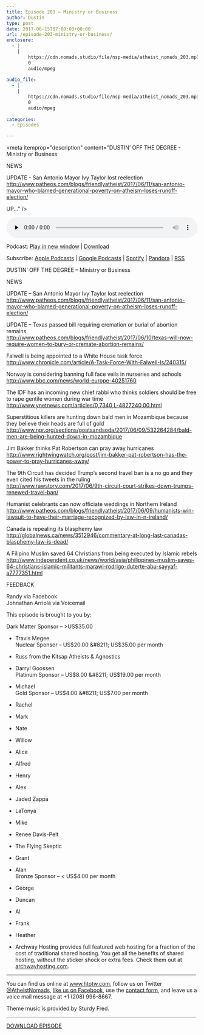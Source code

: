 ```yaml
---
title: ﻿Episode 203 – Ministry or Business
author: Dustin
type: post
date: 2017-06-15T07:00:03+00:00
url: /﻿episode-203-ministry-or-business/
enclosure:
  - |
    |
        https://cdn.nomads.studio/file/nsp-media/atheist_nomads_203.mp3
        0
        audio/mpeg
        
audio_file:
  - |
    |
        https://cdn.nomads.studio/file/nsp-media/atheist_nomads_203.mp3
        0
        audio/mpeg
        
categories:
  - Episodes

---
```

<div itemscope itemtype="http://schema.org/AudioObject">
  <meta itemprop="name" content="﻿Episode 203 &#8211; Ministry or Business" />
  
  <meta itemprop="uploadDate" content="2017-06-15T01:00:03-06:00" />
  
  <meta itemprop="encodingFormat" content="audio/mpeg" />
  
  <meta itemprop="description" content="DUSTIN’ OFF THE DEGREE - Ministry or Business

NEWS

UPDATE - San Antonio Mayor Ivy Taylor lost reelection
http://www.patheos.com/blogs/friendlyatheist/2017/06/11/san-antonio-mayor-who-blamed-generational-poverty-on-atheism-loses-runoff-election/

UP..." />
  
  <meta itemprop="contentUrl" content="https://dts.podtrac.com/redirect.mp3/cdn.nomads.studio/file/nsp-media/atheist_nomads_203.mp3" />
  </p> 
  
  <div class="powerpress_player" id="powerpress_player_8466">
    <audio class="wp-audio-shortcode" id="audio-1563-210" preload="none" style="width: 100%;" controls="controls"><source type="audio/mpeg" src="https://dts.podtrac.com/redirect.mp3/cdn.nomads.studio/file/nsp-media/atheist_nomads_203.mp3?_=210" /><a href="https://dts.podtrac.com/redirect.mp3/cdn.nomads.studio/file/nsp-media/atheist_nomads_203.mp3">https://dts.podtrac.com/redirect.mp3/cdn.nomads.studio/file/nsp-media/atheist_nomads_203.mp3</a></audio>
  </div>
</div>

<p class="powerpress_links powerpress_links_mp3">
  Podcast: <a href="https://dts.podtrac.com/redirect.mp3/cdn.nomads.studio/file/nsp-media/atheist_nomads_203.mp3" class="powerpress_link_pinw" target="_blank" title="Play in new window" onclick="return powerpress_pinw('https://htotw.com/?powerpress_pinw=1563-podcast');" rel="nofollow">Play in new window</a> | <a href="https://dts.podtrac.com/redirect.mp3/cdn.nomads.studio/file/nsp-media/atheist_nomads_203.mp3" class="powerpress_link_d" title="Download" rel="nofollow" download="atheist_nomads_203.mp3">Download</a>
</p>

<p class="powerpress_links powerpress_subscribe_links">
  Subscribe: <a href="https://podcasts.apple.com/us/podcast/humanists-take-on-the-world/id530050098?mt=2&ls=1" class="powerpress_link_subscribe powerpress_link_subscribe_itunes" target="_blank" title="Subscribe on Apple Podcasts" rel="nofollow">Apple Podcasts</a> | <a href="https://www.google.com/podcasts?feed=aHR0cDovL2F0aGVpc3Rub21hZHMubGlic3luLmNvbS9yc3M%3D" class="powerpress_link_subscribe powerpress_link_subscribe_googleplay" target="_blank" title="Subscribe on Google Podcasts" rel="nofollow">Google Podcasts</a> | <a href="https://open.spotify.com/show/3LzK2xZGike6Tc1GEMtMbr?si=LieN9SNuTpq96smuaUsH8A" class="powerpress_link_subscribe powerpress_link_subscribe_spotify" target="_blank" title="Subscribe on Spotify" rel="nofollow">Spotify</a> | <a href="https://www.pandora.com/podcast/atheist-nomads/PC:10122?corr=62071012&part=ug" class="powerpress_link_subscribe powerpress_link_subscribe_pandora" target="_blank" title="Subscribe on Pandora" rel="nofollow">Pandora</a> | <a href="https://htotw.com/feed/podcast/" class="powerpress_link_subscribe powerpress_link_subscribe_rss" target="_blank" title="Subscribe via RSS" rel="nofollow">RSS</a>
</p>

DUSTIN’ OFF THE DEGREE &#8211; Ministry or Business

NEWS

UPDATE &#8211; San Antonio Mayor Ivy Taylor lost reelection  
<http://www.patheos.com/blogs/friendlyatheist/2017/06/11/san-antonio-mayor-who-blamed-generational-poverty-on-atheism-loses-runoff-election/>

UPDATE &#8211; Texas passed bill requiring cremation or burial of abortion remains  
<http://www.patheos.com/blogs/friendlyatheist/2017/06/10/texas-will-now-require-women-to-bury-or-cremate-abortion-remains/>

Falwell is being appointed to a White House task force  
<http://www.chronicle.com/article/A-Task-Force-With-Falwell-Is/240315/>

Norway is considering banning full face veils in nurseries and schools  
 <http://www.bbc.com/news/world-europe-40251760>

The IDF has an incoming new chief rabbi who thinks soldiers should be free to rape gentile women during war time  
 <http://www.ynetnews.com/articles/0,7340,L-4827240,00.html>

Superstitious killers are hunting down bald men in Mozambique because they believe their heads are full of gold  
<http://www.npr.org/sections/goatsandsoda/2017/06/09/532264284/bald-men-are-being-hunted-down-in-mozambique>

Jim Bakker thinks Pat Robertson can pray away hurricanes  
 <http://www.rightwingwatch.org/post/jim-bakker-pat-robertson-has-the-power-to-pray-hurricanes-away/>

The 9th Circuit has decided Trump&#8217;s second travel ban is a no go and they even cited his tweets in the ruling  
 <http://www.rawstory.com/2017/06/9th-circuit-court-strikes-down-trumps-renewed-travel-ban/>

Humanist celebrants can now officiate weddings in Northern Ireland  
 <http://www.patheos.com/blogs/friendlyatheist/2017/06/09/humanists-win-lawsuit-to-have-their-marriage-recognized-by-law-in-n-ireland/>

Canada is repealing its blasphemy law  
<http://globalnews.ca/news/3512946/commentary-at-long-last-canadas-blasphemy-law-is-dead/>

A Filipino Muslim saved 64 Christians from being executed by Islamic rebels  
 <http://www.independent.co.uk/news/world/asia/philippines-muslim-saves-64-christians-islamic-militants-marawi-rodrigo-duterte-abu-sayyaf-a7777351.html>

FEEDBACK

Randy via Facebook  
Johnathan Arriola via Voicemail

This episode is brought to you by:

Dark Matter Sponsor &#8211; >US$35.00  
* Travis Megee  
Nuclear Sponsor &#8211; US$20.00 &#8211; US$35.00 per month  
* Russ from the Kitsap Atheists & Agnostics  
* Darryl Goossen  
Platinum Sponsor &#8211; US$8.00 &#8211; US$19.00 per month  
* Michael  
Gold Sponsor &#8211; US$4.00 &#8211; US$7.00 per month  
* Rachel  
* Mark  
* Nate  
* Willow  
* Alice  
* Alfred  
* Henry  
* Alex  
* Jaded Zappa  
* LaTonya  
* Mike  
* Renee Davis-Pelt  
* The Flying Skeptic  
* Grant  
* Alan  
Bronze Sponsor &#8211; < US$4.00 per month  
* George  
* Duncan  
* Al  
* Frank  
* Heather

* Archway Hosting provides full featured web hosting for a fraction of the cost of traditional shared hosting. You get all the benefits of shared hosting, without the sticker shock or extra fees. Check them out at <a href="http://archwayhosting.com/" target="_blank" rel="noopener noreferrer">archwayhosting.com</a>.

<hr width="500" />

You can find us online at <a href="https://www.htotw.com/" target="_blank" rel="noopener noreferrer">www.htotw.com</a>, follow us on Twitter <a href="https://htotw.com/twitter" target="_blank" rel="noopener noreferrer">@AtheistNomads</a>, <a href="https://htotw.com/facebook" target="_blank" rel="noopener noreferrer">like us on Facebook</a>, use the [contact form](https://htotw.com/contact), and leave us a voice mail message at +1 (208) 996-8667.

Theme music is provided by Sturdy Fred.

<hr width="500" />

[DOWNLOAD EPISODE][1]

 [1]: https://dts.podtrac.com/redirect.mp3/cdn.nomads.studio/file/nsp-media/atheist_nomads_203.mp3
